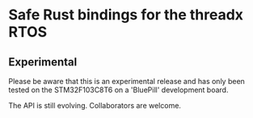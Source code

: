 # Safe Rust bindings for the threadx RTOS

## Experimental

Please be aware that this is an experimental release and has only
been tested on the STM32F103C8T6 on a 'BluePill' development 
board.

The API is still evolving.  Collaborators are welcome.

